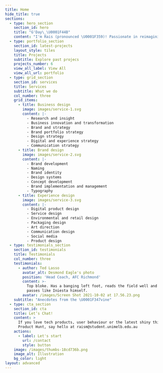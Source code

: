 ```yaml
---
title: Home
hide_title: true
sections:
  - type: hero_section
    section_id: hero
    title: "G'Day\_\U0001F44B"
    content: "I'm Rais (pronounced \U0001F359)! Passionate in reimagining experiences through combining data and empathy. [Let's talk](/contact/).\n"
  - type: portfolio_section
    section_id: latest-projects
    layout_style: tiles
    title: Projects
    subtitle: Explore past projecs
    projects_number: 6
    view_all_label: View All
    view_all_url: portfolio
  - type: grid_section
    section_id: services
    title: Services
    subtitle: What we do
    col_number: three
    grid_items:
      - title: Business design
        image: images/service-1.svg
        content: |-
          - Research and insight
          - Business innovation and transformation
          - Brand and strategy
          - Brand portfolio strategy
          - Design strategy
          - Digital and experience strategy
          - Communication strategy
      - title: Brand design
        image: images/service-2.svg
        content: |-
          - Brand development
          - Naming
          - Brand identity
          - Design systems
          - Concept development
          - Brand implementation and management
          - Typography
      - title: Experience design
        image: images/service-3.svg
        content: |-
          - Digital product design
          - Service design
          - Environmental and retail design
          - Packaging design
          - Art direction
          - Communication design
          - Social media
          - Product design
  - type: testimonials_section
    section_id: testimonials
    title: Testimonials
    col_number: three
    testimonials:
      - author: Ted Lasso
        avatar_alt: Desmond Eagle's photo
        position: 'Head Coach, AFC Richmond'
        content: >-
          Top bloke. Has a banging left foot, reads the field well and threads
          passes like Iniesta himself.
        avatar: /images/Screen Shot 2021-10-02 at 17.56.23.png
    subtitle: "Anecdotes from the \U0001F347vine"
  - type: cta_section
    section_id: cta
    title: Let’s Chat!
    content: >
      If you love tech products, user behaviour or the latest shiny thing on
      Product Hunt, say hello at raism@student.unimelb.edu.au
    actions:
      - label: Let's start
        url: /contact
        style: button
    image: /images/thumbs-18cd736b.png
    image_alt: Illustration
    bg_color: light
layout: advanced
---
```

